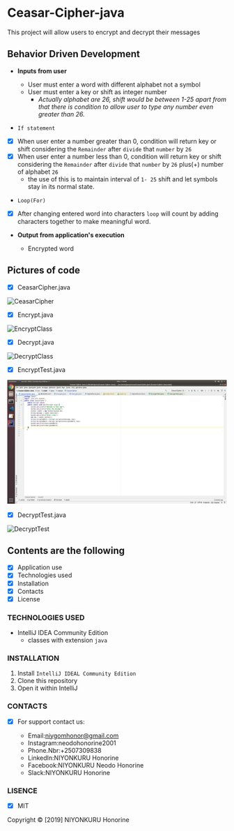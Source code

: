 # Ceasar-Cipher-java
This project will allow users to encrypt and decrypt their messages

## Behavior Driven Development
+ **Inputs from user**
  
  * User must enter a word with different alphabet not a symbol
  * User must enter a key or shift  as integer number
    + _Actually alphabet are 26, shift would be between 1-25 apart from that there is condition to allow user to type 
    any number even greater than 26._
 * `If statement`  
 - [x]  When user enter a number greater than 0, condition will return key or shift considering the `Remainder` after
  `divide` that `number` by `26`  
 - [x]  When user enter a number less than 0, condition will return key or shift considering the `Remainder` after 
 `divide` that `number` by `26` plus(+) number of alphabet `26` 
    + the use of this is to maintain interval of `1- 25`  shift and let symbols stay in its normal state.
  + `Loop(For)`
  
- [x]  After changing entered word into characters `loop` will count by adding characters together to make meaningful word.

+ **Output from application's execution**

    + Encrypted word
## Pictures of code
 - [x] CeasarCipher.java
 
 ![  CeasarCipher](https://github.com/niygomhonor/Ceasar-Cipher-java/home/wecode/Pictures/CeasarCipher.png)

- [x] Encrypt.java

 ![  EncryptClass ](/home/wecode/Pictures/EncryptClass.png)

- [x] Decrypt.java

 ![ DecryptClass](/home/wecode/Pictures/DecryptClass.png)
 
- [x] EncryptTest.java

 <img src="resources/CeasarCipher.png">
 
 - [x] DecryptTest.java
 
  ![ DecryptTest](/home/wecode/Pictures/DecryptTest.png)


## Contents are the following
  - [x] Application use
  - [x]  Technologies used
  - [x]  Installation
  - [x]  Contacts
  - [x]  License

 ### TECHNOLOGIES USED
 + IntelliJ IDEA Community Edition
    + classes with extension `java`
    
  ### INSTALLATION
 
 1. Install  `IntelliJ IDEAL Community Edition`
 2. Clone this repository
 3. Open it within IntelliJ
   
  ### CONTACTS
  
  
- [X]  For support contact us:

     +  Email:niygomhonor@gmail.com
     +  Instagram:neodohonorine2001
     +  Phone.Nbr:+2507309838
     +  LinkedIn:NIYONKURU Honorine
     +  Facebook:NIYONKURU Neodo Honorine
     +  Slack:NIYONKURU Honorine
### LISENCE
- [x] MIT

Copyright &copy; [2019] NIYONKURU Honorine